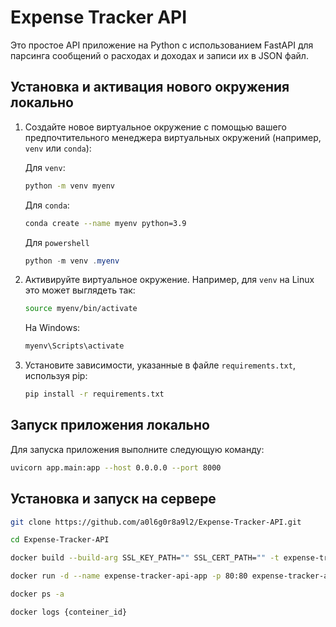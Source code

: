 # Expense Tracker API

Это простое API приложение на Python с использованием FastAPI для парсинга сообщений о расходах и доходах и записи их в JSON файл.

## Установка и активация нового окружения локально

1. Создайте новое виртуальное окружение с помощью вашего предпочтительного менеджера виртуальных окружений (например, `venv` или `conda`):

    Для `venv`:

    ```bash
    python -m venv myenv
    ```

    Для `conda`:

    ```bash
    conda create --name myenv python=3.9
    ```

    Для `powershell`

    ```powershell
    python -m venv .myenv
    ```

2. Активируйте виртуальное окружение. Например, для `venv` на Linux это может выглядеть так:

    ```bash
    source myenv/bin/activate
    ```

   На Windows:

    ```bash
    myenv\Scripts\activate
    ```

3. Установите зависимости, указанные в файле `requirements.txt`, используя pip:

    ```bash
    pip install -r requirements.txt
    ```

## Запуск приложения локально

Для запуска приложения выполните следующую команду:

```bash
uvicorn app.main:app --host 0.0.0.0 --port 8000
```


## Установка и запуск на сервере 

```bash
git clone https://github.com/a0l6g0r8a9l2/Expense-Tracker-API.git
```

```bash
cd Expense-Tracker-API
```

```bash
docker build --build-arg SSL_KEY_PATH="" SSL_CERT_PATH="" -t expense-tracker-api-image .
```

```bash
docker run -d --name expense-tracker-api-app -p 80:80 expense-tracker-api-image 
```

```bash
docker ps -a
```

```bash
docker logs {conteiner_id}
```